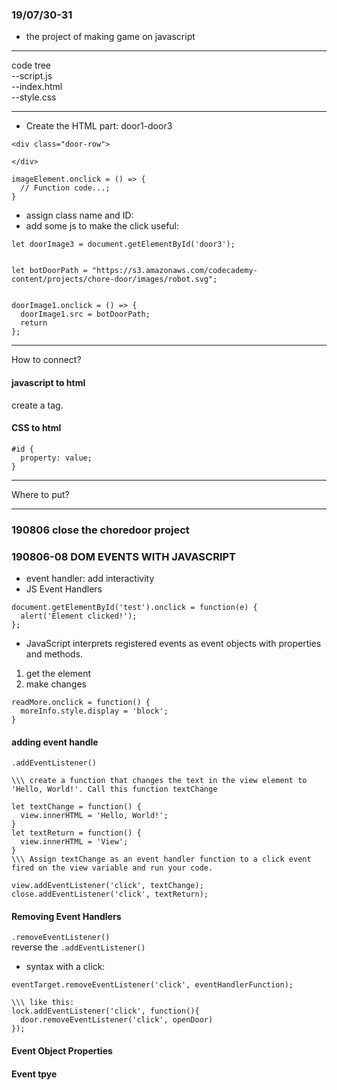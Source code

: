 ### 19/07/30-31  
* the project of making game on javascript  
***
code tree  
--script.js  
--index.html  
--style.css




***  
* Create the HTML part: door1-door3   
```
<div class="door-row">
 
</div>

``` 
```  
imageElement.onclick = () => {
  // Function code...;
}  
```  
* assign class name and ID:   
* add some js to make the click useful:  
```
let doorImage3 = document.getElementById('door3');


let botDoorPath = "https://s3.amazonaws.com/codecademy-content/projects/chore-door/images/robot.svg";


doorImage1.onclick = () => {
  doorImage1.src = botDoorPath;
  return 
};  
```  



***  
How to connect?  
#### javascript to html  
create a <script> element directly above the closing </body> tag.   
Inside the opening <script> tag, set the type as "text/javascript" and the src as "script.js".   
Then immediately close the element with a </script> tag.  

#### CSS to html  
```  
#id { 
  property: value;
}  
```  

  
***  
Where to put?  
***  
### 190806 close the choredoor project  

### 190806-08 DOM EVENTS WITH JAVASCRIPT  
* event handler: add interactivity  
* JS Event Handlers  
```
document.getElementById('test').onclick = function(e) {
  alert('Element clicked!');
};  
```  
* JavaScript interprets registered events as event objects with properties and methods.  
1. get the element  
2. make changes  
```
readMore.onclick = function() {
  moreInfo.style.display = 'block';
}  
```  
#### adding event handle  
`.addEventListener()`  
```  
\\\ create a function that changes the text in the view element to 'Hello, World!'. Call this function textChange  

let textChange = function() {
  view.innerHTML = 'Hello, World!';
}
let textReturn = function() {
  view.innerHTML = 'View';
}  
\\\ Assign textChange as an event handler function to a click event fired on the view variable and run your code.  

view.addEventListener('click', textChange);
close.addEventListener('click', textReturn);  
```  
#### Removing Event Handlers  
`.removeEventListener()`  
reverse the `.addEventListener()`  
* syntax with a click:  
```
eventTarget.removeEventListener('click', eventHandlerFunction);  
  
\\\ like this:  
lock.addEventListener('click', function(){
  door.removeEventListener('click', openDoor)
});  
```  
#### Event Object Properties  
  
  
  
#### Event tpye  
